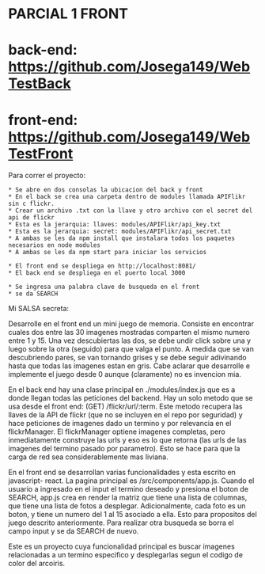 # PARCIAL 1 FRONT
# back-end: https://github.com/Josega149/WebTestBack
# front-end: https://github.com/Josega149/WebTestFront



Para correr el proyecto:


    * Se abre en dos consolas la ubicacion del back y front
    * En el back se crea una carpeta dentro de modules llamada APIFlikr sin c flickr.
    * Crear un archivo .txt con la llave y otro archivo con el secret del api de flickr 
    * Esta es la jerarquia: llaves: modules/APIFlikr/api_key.txt 
    * Esta es la jerarquia: secret: modules/APIFlikr/api_secret.txt
    * A ambas se les da npm install que instalara todos los paquetes necesarios en node modules
    * A ambas se les da npm start para iniciar los servicios
    
    * El front end se despliega en http://localhost:8081/
    * El back end se despliega en el puerto local 3000
    
    * Se ingresa una palabra clave de busqueda en el front
    * se da SEARCH


Mi SALSA secreta:

Desarrolle en el front end un mini juego de memoria. Consiste en encontrar cuales dos entre las 30 imagenes mostradas
comparten el mismo numero entre 1 y 15. Una vez descubiertas las dos, se debe undir click sobre una y luego sobre la otra
(seguido) para que valga el punto. A medida que se van descubriendo pares, se van tornando grises y se debe seguir 
adivinando hasta que todas las imagenes estan en gris. Cabe aclarar que desarrolle e implemente el juego desde 0 aunque (claramente) no es invencion mia.



En el back end hay una clase principal en ./modules/index.js que es a donde llegan todas las peticiones del backend.
Hay un solo metodo que se usa desde el front end: (GET) /flickr/url/:term.  Este metodo recupera las llaves de la API de
flickr (que no se incluyen en el repo por seguridad) y hace peticiones de imagenes dado un termino y por relevancia en el flickrManager.
El flickrManager optiene imagenes completas, pero inmediatamente construye las urls y eso es lo que retorna (las urls de las
imagenes del termino pasado por parametro). Esto se hace para que la carga de red sea considerablemente mas liviana.

En el front end se desarrollan varias funcionalidades y esta escrito en javascript- react. La pagina principal es 
/src/components/app.js. Cuando el usuario a ingresado en el input el termino deseado y presiona el boton de SEARCH, app.js crea en render la matriz que tiene una lista de columnas, que tiene una lista de fotos a desplegar. Adicionalmente, cada foto es un boton,
y tiene un numero del 1 al 15 asociado a ella. Esto para propositos del juego descrito anteriormente. 
Para realizar otra busqueda se borra el campo input y se da SEARCH de nuevo.

Este es un proyecto cuya funcionalidad principal es buscar imagenes relacionadas a un termino especifico y desplegarlas 
segun el codigo de color del arcoiris.




